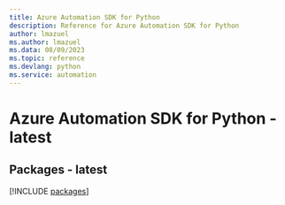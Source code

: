 ```yaml
---
title: Azure Automation SDK for Python
description: Reference for Azure Automation SDK for Python
author: lmazuel
ms.author: lmazuel
ms.data: 08/09/2023
ms.topic: reference
ms.devlang: python
ms.service: automation
---
```

# Azure Automation SDK for Python - latest
## Packages - latest
[!INCLUDE [packages](automation-index.md)]